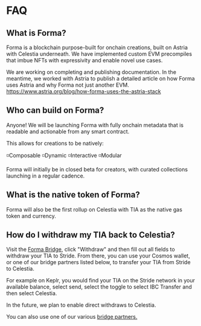 # FAQ

## What is Forma?
Forma is a blockchain purpose-built for onchain creations, built on Astria with Celestia underneath. We have implemented custom EVM precompiles that imbue NFTs with expressivity and enable novel use cases.

We are working on completing and publishing documentation. In the meantime, we worked with Astria to publish a detailed article on how Forma uses Astria and why Forma not just another EVM. 
https://www.astria.org/blog/how-forma-uses-the-astria-stack

## Who can build on Forma?
Anyone! We will be launching Forma with fully onchain metadata that is readable and actionable from any smart contract. 

This allows for creations to be natively:

◽️Composable
◽️Dynamic
◽️Interactive
◽️Modular

Forma will initially be in closed beta for creators, with curated collections launching in a regular cadence.

## What is the native token of Forma?
Forma will also be the first rollup on Celestia with TIA as the native gas token and currency.

## How do I withdraw my TIA back to Celestia?
Visit the [Forma Bridge](https://bridge.forma.art/), click "Withdraw" and then fill out all fields to withdraw your TIA to Stride. From there, you can use your Cosmos wallet, or one of our bridge partners listed below, to transfer your TIA from Stride to Celestia. 

For example on Keplr, you would find your TIA on the Stride network in your available balance, select send, select the toggle to select IBC Transfer and then select Celestia.

In the future, we plan to enable direct withdraws to Celestia.

You can also use one of our various [bridge partners.](bridge/how-to-use#alternate-bridge-options)